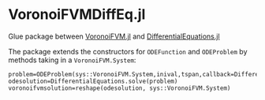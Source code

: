VoronoiFVMDiffEq.jl
==================

Glue package between [VoronoiFVM.jl](https://github.com/j-fu/VoronoiFVM.jl) and [DifferentialEquations.jl](https://github.com/SciML/DifferentialEquations.jl)

The package extends the constructors for `ODEFunction` and `ODEProblem` by methods taking in a `VoronoiFVM.System`:

```
problem=ODEProblem(sys::VoronoiFVM.System,inival,tspan,callback=DifferentialEquations.CallbackSet())
odesolution=DifferentialEquations.solve(problem)
voronoifvmsolution=reshape(odesolution, sys::VoronoiFVM.System)
```


